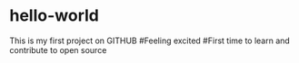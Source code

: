 # hello-world
This is my first project on GITHUB #Feeling excited #First time to learn and contribute to open source
